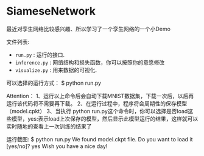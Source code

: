 # SiameseNetwork
最近对孪生网络比较感兴趣、所以学习了一个孪生网络的一个小Demo

文件列表:
* `run.py` : 运行的接口.
* `inference.py` :  网络结构和损失函数，你可以按照你的意愿修改
* `visualize.py` : 用来数据的可视化.

可以选择的运行方式：
$ python run.py

Attention：
1、运行以上命令后会自动下载MNIST数据集，下载一次后，以后再运行该代码将不需要再下载。
2、在运行过程中，程序将会周期性的保存模型（model.cpkt）
3、当执行 python run.py这个命令时，你可以选择是否load这些模型，yes:表示load上次保存的模型，然后显示此模型运行的结果，这样就可以实时随地的查看上一次训练的结果了

运行截图:
$ python run.py
We found model.ckpt file. Do you want to load it [yes/no]? yes
Wish you have a nice day!

